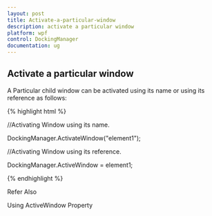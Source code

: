 ```yaml
---
layout: post
title: Activate-a-particular-window
description: activate a particular window
platform: wpf
control: DockingManager
documentation: ug
---
```


## Activate a particular window

A Particular child window can be activated using its name or using its reference as follows:



{% highlight html %}

//Activating Window using its name.

DockingManager.ActivateWindow("element1");



//Activating Window using its reference.

DockingManager.ActiveWindow = element1;

{% endhighlight  %}

Refer Also

Using ActiveWindow Property

